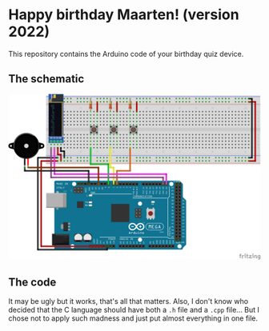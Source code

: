 # Happy birthday Maarten! (version 2022)

This repository contains the Arduino code of your birthday quiz device.

## The schematic

![schematic](./schematic.png)


## The code

It may be ugly but it works, that's all that matters.
Also, I don't know who decided that the C language should have both a `.h` file and a `.cpp` file... But I chose not to apply such madness and just put almost everything in one file.
